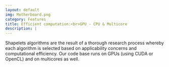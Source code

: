 ```yaml
---
layout: default
img: Motherboard.png
category: Features
title: Efficient computation:<br>GPU - CPU & Multicore
description: |
---
```

Shapelets algorithms are the result of a thorough research process whereby each algorithm is selected based on applicability concerns and computational efficiency. Our code base runs on GPUs (using CUDA or OpenCL) and on multicores as well.
